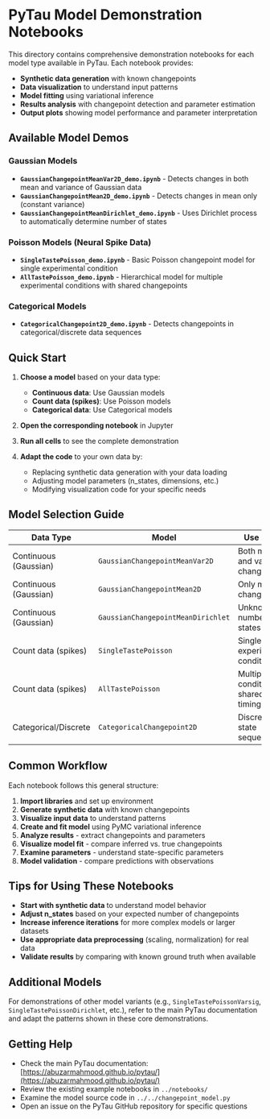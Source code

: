 # PyTau Model Demonstration Notebooks

This directory contains comprehensive demonstration notebooks for each model type available in PyTau. Each notebook provides:

- **Synthetic data generation** with known changepoints
- **Data visualization** to understand input patterns
- **Model fitting** using variational inference
- **Results analysis** with changepoint detection and parameter estimation
- **Output plots** showing model performance and parameter interpretation

## Available Model Demos

### Gaussian Models
- **`GaussianChangepointMeanVar2D_demo.ipynb`** - Detects changes in both mean and variance of Gaussian data
- **`GaussianChangepointMean2D_demo.ipynb`** - Detects changes in mean only (constant variance)
- **`GaussianChangepointMeanDirichlet_demo.ipynb`** - Uses Dirichlet process to automatically determine number of states

### Poisson Models (Neural Spike Data)
- **`SingleTastePoisson_demo.ipynb`** - Basic Poisson changepoint model for single experimental condition
- **`AllTastePoisson_demo.ipynb`** - Hierarchical model for multiple experimental conditions with shared changepoints

### Categorical Models
- **`CategoricalChangepoint2D_demo.ipynb`** - Detects changepoints in categorical/discrete data sequences

## Quick Start

1. **Choose a model** based on your data type:
   - **Continuous data**: Use Gaussian models
   - **Count data (spikes)**: Use Poisson models
   - **Categorical data**: Use Categorical models

2. **Open the corresponding notebook** in Jupyter

3. **Run all cells** to see the complete demonstration

4. **Adapt the code** to your own data by:
   - Replacing synthetic data generation with your data loading
   - Adjusting model parameters (n_states, dimensions, etc.)
   - Modifying visualization code for your specific needs

## Model Selection Guide

| Data Type | Model | Use Case |
|-----------|-------|----------|
| Continuous (Gaussian) | `GaussianChangepointMeanVar2D` | Both mean and variance change |
| Continuous (Gaussian) | `GaussianChangepointMean2D` | Only mean changes |
| Continuous (Gaussian) | `GaussianChangepointMeanDirichlet` | Unknown number of states |
| Count data (spikes) | `SingleTastePoisson` | Single experimental condition |
| Count data (spikes) | `AllTastePoisson` | Multiple conditions, shared timing |
| Categorical/Discrete | `CategoricalChangepoint2D` | Discrete state sequences |

## Common Workflow

Each notebook follows this general structure:

1. **Import libraries** and set up environment
2. **Generate synthetic data** with known changepoints
3. **Visualize input data** to understand patterns
4. **Create and fit model** using PyMC variational inference
5. **Analyze results** - extract changepoints and parameters
6. **Visualize model fit** - compare inferred vs. true changepoints
7. **Examine parameters** - understand state-specific parameters
8. **Model validation** - compare predictions with observations

## Tips for Using These Notebooks

- **Start with synthetic data** to understand model behavior
- **Adjust n_states** based on your expected number of changepoints
- **Increase inference iterations** for more complex models or larger datasets
- **Use appropriate data preprocessing** (scaling, normalization) for real data
- **Validate results** by comparing with known ground truth when available

## Additional Models

For demonstrations of other model variants (e.g., `SingleTastePoissonVarsig`, `SingleTastePoissonDirichlet`, etc.), refer to the main PyTau documentation and adapt the patterns shown in these core demonstrations.

## Getting Help

- Check the main PyTau documentation: [https://abuzarmahmood.github.io/pytau/](https://abuzarmahmood.github.io/pytau/)
- Review the existing example notebooks in `../notebooks/`
- Examine the model source code in `../../changepoint_model.py`
- Open an issue on the PyTau GitHub repository for specific questions
